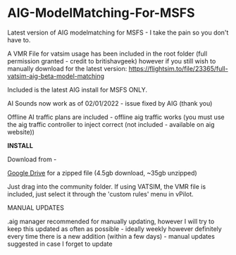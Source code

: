 # AIG-ModelMatching-For-MSFS
Latest version of AIG modelmatching for MSFS -  I take the pain so you don't have to.

A VMR File for vatsim usage has been included in the root folder (full permission granted - credit to britishavgeek) however if you still wish to manually download for the latest version: https://flightsim.to/file/23365/full-vatsim-aig-beta-model-matching

Included is the latest AIG install for MSFS ONLY.

<p>AI Sounds now work as of 02/01/2022 - issue fixed by AIG (thank you)
<p>Offline AI traffic plans are included - offline aig traffic works (you must use the aig traffic controller to inject correct (not included - available on aig website))
  
<b>INSTALL</b>

Download from - 

[Google Drive](https://drive.google.com/file/d/15B3eKvtNdjog99FxztB8L6t6hOd7KFDx/view?usp=sharing) for a zipped file (4.5gb download, ~35gb unzipped)

Just drag into the community folder. If using VATSIM, the VMR file is included, just select it through the 'custom rules' menu in vPilot.


MANUAL UPDATES

.aig manager recommended for manually updating, however I will try to keep this updated as often as possible - ideally weekly however definitely every time there is a new addition (within a few days) - manual updates suggested in case I forget to update

